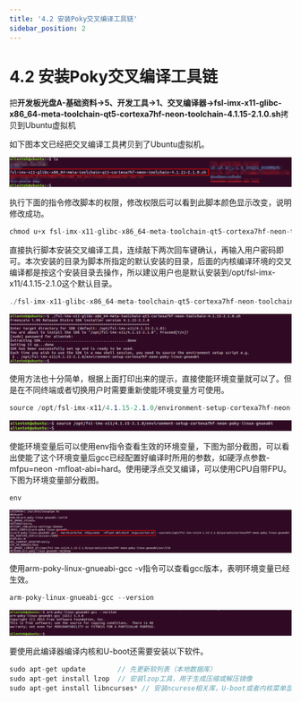 ```yaml
---
title: '4.2 安装Poky交叉编译工具链'
sidebar_position: 2
---
```


# 4.2 安装Poky交叉编译工具链

把**开发板光盘A-基础资料->5、开发工具->1、交叉编译器->fsl-imx-x11-glibc-x86_64-meta-toolchain-qt5-cortexa7hf-neon-toolchain-4.1.15-2.1.0.sh**拷贝到Ubuntu虚拟机

如下图本文已经把交叉编译工具拷贝到了Ubuntu虚拟机。

![4.2.1](./img/4.2.1.png)

执行下面的指令修改脚本的权限，修改权限后可以看到此脚本颜色显示改变，说明修改成功。
```c#
chmod u+x fsl-imx-x11-glibc-x86_64-meta-toolchain-qt5-cortexa7hf-neon-toolchain-4.1.15-2.1.0.sh
```
直接执行脚本安装交叉编译工具，连续敲下两次回车键确认，再输入用户密码即可。本次安装的目录为脚本所指定的默认安装的目录，后面的内核编译环境的交叉编译都是按这个安装目录去操作，所以建议用户也是默认安装到/opt/fsl-imx-x11/4.1.15-2.1.0这个默认目录。
```c#
./fsl-imx-x11-glibc-x86_64-meta-toolchain-qt5-cortexa7hf-neon-toolchain-4.1.15-2.1.0.sh
```
![4.2.2](./img/4.2.2.png)

使用方法也十分简单，根据上面打印出来的提示，直接使能环境变量就可以了。但是在不同终端或者切换用户时需要重新使能环境变量方可使用。
```c#
source /opt/fsl-imx-x11/4.1.15-2.1.0/environment-setup-cortexa7hf-neon-poky-linux-gnueabi
```

![4.2.3](./img/4.2.3.png)

使能环境变量后可以使用env指令查看生效的环境变量，下图为部分截图，可以看出使能了这个环境变量后gcc已经配置好编译时所用的参数，如硬浮点参数-mfpu=neon -mfloat-abi=hard。使用硬浮点交叉编译，可以使用CPU自带FPU。下图为环境变量部分截图。
```c#
env
```

![4.2.4](./img/4.2.4.png)

使用arm-poky-linux-gnueabi-gcc -v指令可以查看gcc版本，表明环境变量已经生效。
```c#
arm-poky-linux-gnueabi-gcc --version
```
![4.2.5](./img/4.2.5.png)

要使用此编译器编译内核和U-boot还需要安装以下软件。
```c#
sudo apt-get update        // 先更新软列表（本地数据库）
sudo apt-get install lzop  // 安装lzop工具，用于生成压缩或解压镜像
sudo apt-get install libncurses* // 安装ncurese相关库，U-boot或者内核菜单显示时需要
```
